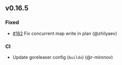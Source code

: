 ## v0.16.5

### Fixed

* [#182](https://github.com/helmwave/helmwave/issues/182) Fix concurrent map write in plan (@zhilyaev)

### CI

* Update goreleaser config (`buildx`) (@r-mironov)

